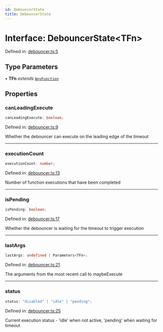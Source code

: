 ```yaml
---
id: DebouncerState
title: DebouncerState
---
```


<!-- DO NOT EDIT: this page is autogenerated from the type comments -->

# Interface: DebouncerState\<TFn\>

Defined in: [debouncer.ts:5](https://github.com/TanStack/pacer/blob/main/packages/pacer/src/debouncer.ts#L5)

## Type Parameters

• **TFn** *extends* [`AnyFunction`](../../type-aliases/anyfunction.md)

## Properties

### canLeadingExecute

```ts
canLeadingExecute: boolean;
```

Defined in: [debouncer.ts:9](https://github.com/TanStack/pacer/blob/main/packages/pacer/src/debouncer.ts#L9)

Whether the debouncer can execute on the leading edge of the timeout

***

### executionCount

```ts
executionCount: number;
```

Defined in: [debouncer.ts:13](https://github.com/TanStack/pacer/blob/main/packages/pacer/src/debouncer.ts#L13)

Number of function executions that have been completed

***

### isPending

```ts
isPending: boolean;
```

Defined in: [debouncer.ts:17](https://github.com/TanStack/pacer/blob/main/packages/pacer/src/debouncer.ts#L17)

Whether the debouncer is waiting for the timeout to trigger execution

***

### lastArgs

```ts
lastArgs: undefined | Parameters<TFn>;
```

Defined in: [debouncer.ts:21](https://github.com/TanStack/pacer/blob/main/packages/pacer/src/debouncer.ts#L21)

The arguments from the most recent call to maybeExecute

***

### status

```ts
status: "disabled" | "idle" | "pending";
```

Defined in: [debouncer.ts:25](https://github.com/TanStack/pacer/blob/main/packages/pacer/src/debouncer.ts#L25)

Current execution status - 'idle' when not active, 'pending' when waiting for timeout
